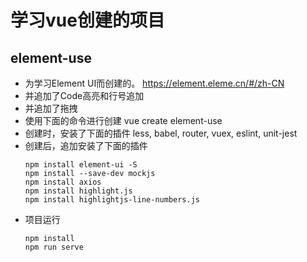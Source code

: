 # 学习vue创建的项目
## element-use
* 为学习Element UI而创建的。
    https://element.eleme.cn/#/zh-CN
* 并追加了Code高亮和行号追加
* 并追加了拖拽
* 使用下面的命令进行创建
    vue create element-use
* 创建时，安装了下面的插件
    less, babel, router, vuex, eslint, unit-jest
* 创建后，追加安装了下面的插件
    ```
    npm install element-ui -S
    npm install --save-dev mockjs
    npm install axios
    npm install highlight.js
    npm install highlightjs-line-numbers.js
    ```
* 项目运行
    ```
    npm install
    npm run serve
    ```
